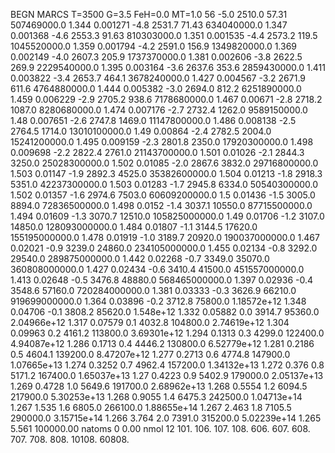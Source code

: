 BEGN
MARCS T=3500 G=3.5 FeH=0.0 MT=1.0
                  56
-5.0 2510.0 57.31 507469000.0 1.344 0.001271 
-4.8 2531.7 71.43 634040000.0 1.347 0.001368 
-4.6 2553.3 91.63 810303000.0 1.351 0.001535 
-4.4 2573.2 119.5 1045520000.0 1.359 0.001794 
-4.2 2591.0 156.9 1349820000.0 1.369 0.002149 
-4.0 2607.3 205.9 1737370000.0 1.381 0.002606 
-3.8 2622.5 269.9 2229540000.0 1.395 0.003164 
-3.6 2637.6 353.6 2859430000.0 1.411 0.003822 
-3.4 2653.7 464.1 3678240000.0 1.427 0.004567 
-3.2 2671.9 611.6 4764880000.0 1.444 0.005382 
-3.0 2694.0 812.2 6251890000.0 1.459 0.006229 
-2.9 2705.2 938.6 7178680000.0 1.467 0.00671 
-2.8 2718.2 1087.0 8280680000.0 1.474 0.007176 
-2.7 2732.4 1262.0 9589150000.0 1.48 0.007651 
-2.6 2747.8 1469.0 11147800000.0 1.486 0.008138 
-2.5 2764.5 1714.0 13010100000.0 1.49 0.00864 
-2.4 2782.5 2004.0 15241200000.0 1.495 0.009159 
-2.3 2801.8 2350.0 17920300000.0 1.498 0.009698 
-2.2 2822.4 2761.0 21143700000.0 1.501 0.01026 
-2.1 2844.3 3250.0 25028300000.0 1.502 0.01085 
-2.0 2867.6 3832.0 29716800000.0 1.503 0.01147 
-1.9 2892.3 4525.0 35382600000.0 1.504 0.01213 
-1.8 2918.3 5351.0 42237300000.0 1.503 0.01283 
-1.7 2945.8 6334.0 50540300000.0 1.502 0.01357 
-1.6 2974.6 7503.0 60609200000.0 1.5 0.01436 
-1.5 3005.0 8894.0 72836500000.0 1.498 0.0152 
-1.4 3037.1 10550.0 87715500000.0 1.494 0.01609 
-1.3 3070.7 12510.0 105825000000.0 1.49 0.01706 
-1.2 3107.0 14850.0 128093000000.0 1.484 0.01807 
-1.1 3144.5 17620.0 155195000000.0 1.478 0.01919 
-1.0 3189.7 20920.0 190037000000.0 1.467 0.02021 
-0.9 3239.0 24860.0 234105000000.0 1.455 0.02134 
-0.8 3292.0 29540.0 289875000000.0 1.442 0.02268 
-0.7 3349.0 35070.0 360808000000.0 1.427 0.02434 
-0.6 3410.4 41500.0 451557000000.0 1.413 0.02648 
-0.5 3476.8 48880.0 568465000000.0 1.397 0.02936 
-0.4 3548.6 57160.0 720284000000.0 1.381 0.03333 
-0.3 3626.9 66210.0 919699000000.0 1.364 0.03896 
-0.2 3712.8 75800.0 1.18572e+12 1.348 0.04706 
-0.1 3808.2 85620.0 1.548e+12 1.332 0.05882 
0.0 3914.7 95360.0 2.04966e+12 1.317 0.07579 
0.1 4032.8 104800.0 2.74619e+12 1.304 0.09963 
0.2 4161.2 113800.0 3.69301e+12 1.294 0.1313 
0.3 4299.0 122400.0 4.94087e+12 1.286 0.1713 
0.4 4446.2 130800.0 6.52779e+12 1.281 0.2186 
0.5 4604.1 139200.0 8.47207e+12 1.277 0.2713 
0.6 4774.8 147900.0 1.07665e+13 1.274 0.3252 
0.7 4962.4 157200.0 1.34132e+13 1.272 0.376 
0.8 5171.2 167400.0 1.65037e+13 1.27 0.4223 
0.9 5402.9 179000.0 2.05137e+13 1.269 0.4728 
1.0 5649.6 191700.0 2.68962e+13 1.268 0.5554 
1.2 6094.5 217900.0 5.30253e+13 1.268 0.9055 
1.4 6475.3 242500.0 1.04713e+14 1.267 1.535 
1.6 6805.0 266100.0 1.88655e+14 1.267 2.463 
1.8 7105.5 290000.0 3.15715e+14 1.266 3.764 
2.0 7391.0 315200.0 5.02239e+14 1.265 5.561 
100000.00
natoms              0      0.00
nmol          12
          101.         106.       107.      108.         606.        607.        608.
          707.         708.       808.    10108.       60808.
